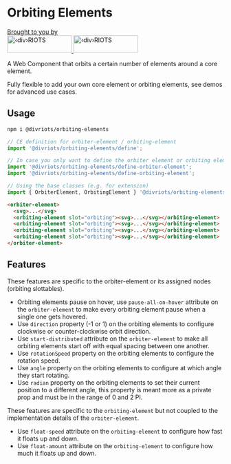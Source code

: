 # Orbiting Elements

<p>
  <a href="https://divRIOTS.com">Brought to you by<br/></a>
  <a href="https://divRIOTS.com#gh-light-mode-only">
    <img width="150" height="40" src="https://divRIOTS.com/divriots.svg" alt="‹div›RIOTS" />
  </a>
  <a href="https://divRIOTS.com#gh-dark-mode-only">
    <img width="150" height="40" src="https://divRIOTS.com/divriots-dark.svg" alt="‹div›RIOTS" />
  </a>
</p>

A Web Component that orbits a certain number of elements around a core element.

Fully flexible to add your own core element or orbiting elements, see demos for advanced use cases.

## Usage

```sh
npm i @divriots/orbiting-elements
```

```js
// CE definition for orbiter-element / orbiting-element
import '@divriots/orbiting-elements/define';

// In case you only want to define the orbiter element or orbiting element separately
import '@divriots/orbiting-elements/define-orbiter-element';
import '@divriots/orbiting-elements/define-orbiting-element';

// Using the base classes (e.g. for extension)
import { OrbiterElement, OrbitingElement } '@divriots/orbiting-elements';
```

```html
<orbiter-element>
  <svg>...</svg>
  <orbiting-element slot="orbiting"><svg>...</svg></orbiting-element>
  <orbiting-element slot="orbiting"><svg>...</svg></orbiting-element>
  <orbiting-element slot="orbiting"><svg>...</svg></orbiting-element>
  <orbiting-element slot="orbiting"><svg>...</svg></orbiting-element>
</orbiter-element>
```

## Features

These features are specific to the orbiter-element or its assigned nodes (orbiting slottables).

- Orbiting elements pause on hover, use `pause-all-on-hover` attribute on the `orbiter-element` to make every orbiting element pause when a single one gets hovered.
- Use `direction` property (-1 or 1) on the orbiting elements to configure clockwise or counter-clockwise orbit direction.
- Use `start-distributed` attribute on the `orbiter-element` to make all orbiting elements start off with equal spacing between one another.
- Use `rotationSpeed` property on the orbiting elements to configure the rotation speed.
- Use `angle` property on the orbiting elements to configure at which angle they start rotating.
- Use `radian` property on the orbiting elements to set their current position to a different angle, this property is meant more as a private prop and must be in the range of 0 and 2 PI.

These features are specific to the `orbiting-element` but not coupled to the implementation details of the `orbiter-element`.

- Use `float-speed` attribute on the `orbiting-element` to configure how fast it floats up and down.
- Use `float-amount` attribute on the `orbiting-element` to configure how much it floats up and down.
